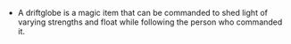 - A driftglobe is a magic item that can be commanded to shed light of varying strengths and float while following the person who commanded it.
